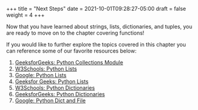 +++
title = "Next Steps"
date = 2021-10-01T09:28:27-05:00
draft = false
weight = 4
+++

Now that you have learned about strings, lists, dictionaries, and tuples, you are ready to move on to the chapter covering functions!

If you would like to further explore the topics covered in this chapter you can reference some of our favorite resources below:

1. [GeeksforGeeks: Python Collections Module](https://www.geeksforgeeks.org/python-collections-module/)
1. [W3Schools: Python Lists](https://www.w3schools.com/python/python_lists.asp)
1. [Google: Python Lists](https://developers.google.com/edu/python/lists)
1. [Geeksfor Geeks: Python Lists](https://www.geeksforgeeks.org/python-lists/)
1. [W3Schools: Python Dictionaries](https://www.w3schools.com/python/python_dictionaries.asp)
1. [GeeksforGeeks: Python Dictionaries](https://www.geeksforgeeks.org/python-dictionary/)
1. [Google: Python Dict and File](https://developers.google.com/edu/python/dict-files)
